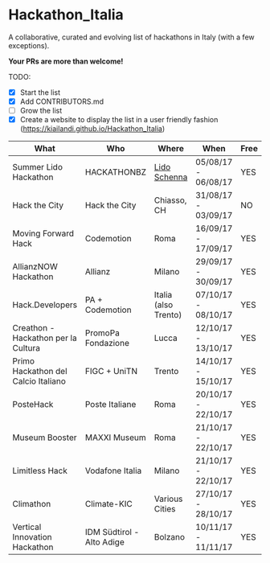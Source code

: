 # Hackathon_Italia
A collaborative, curated and evolving list of hackathons in Italy (with a few exceptions).

**Your PRs are more than welcome!**

TODO:

- [x] Start the list
- [x] Add CONTRIBUTORS.md
- [ ] Grow the list
- [x] Create a website to display the list in a user friendly fashion (https://kiailandi.github.io/Hackathon_Italia)

What | Who | Where | When | Free | Website
-----|-----|-----|-----|-----|-----
Summer Lido Hackathon | HACKATHONBZ | [Lido Schenna](https://goo.gl/maps/NAeBVy6Epc42) | 05/08/17 - 06/08/17 | YES | [Registration and info](http://hackathon.bz.it/)
Hack the City | Hack the City | Chiasso, CH | 31/08/17 - 03/09/17 | NO | [Registration and info](https://www.hackthecity.ch/it/e/hack-the-city-2017)
Moving Forward Hack | Codemotion | Roma | 16/09/17 - 17/09/17 | YES | [Registration and info](http://movingforwardhack.it/)
AllianzNOW Hackathon | Allianz | Milano | 29/09/17 - 30/09/17 | YES | [Registration and info](http://www.allianz.it/allianznow/hackathon/)
Hack.Developers | PA + Codemotion | Italia (also Trento) | 07/10/17 - 08/10/17 | YES | [Registration and info](https://hack.developers.italia.it)
Creathon - Hackathon per la Cultura | PromoPa Fondazione | Lucca | 12/10/17 - 13/10/17 | YES | [Registration and info](https://www.creathon.it/)
Primo Hackathon del Calcio Italiano | FIGC + UniTN | Trento | 14/10/17 - 15/10/17 | YES | [Registration and info](http://www.hackathon-figc.unitn.it/it/)
PosteHack | Poste Italiane | Roma | 20/10/17 - 22/10/17 | YES | [Registration and info](https://www.eventbrite.it/e/biglietti-postehack-5th-edition-37605143998)
Museum Booster | MAXXI Museum | Roma | 21/10/17 - 22/10/17 | YES | [Registration and info](http://www.maxxi.art/events/museum-booster/)
Limitless Hack | Vodafone Italia | Milano | 21/10/17 - 22/10/17 | YES | [Registration and info](https://ognisportoltre.it/limitless-hack)
Climathon | Climate-KIC | Various Cities | 27/10/17 - 28/10/17 | YES | [Registration and info](https://climathon.climate-kic.org/)
Vertical Innovation Hackathon| IDM Südtirol - Alto Adige | Bolzano | 10/11/17 - 11/11/17 | YES | [Registration and info](http://hackathon.bz.it/)

